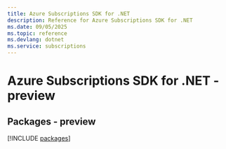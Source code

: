 ```yaml
---
title: Azure Subscriptions SDK for .NET
description: Reference for Azure Subscriptions SDK for .NET
ms.date: 09/05/2025
ms.topic: reference
ms.devlang: dotnet
ms.service: subscriptions
---
```

# Azure Subscriptions SDK for .NET - preview
## Packages - preview
[!INCLUDE [packages](subscriptions-index.md)]